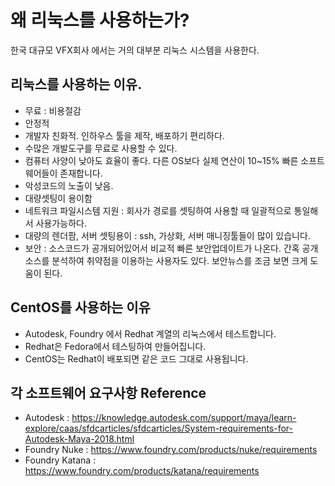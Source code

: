 # 왜 리눅스를 사용하는가?
한국 대규모 VFX회사 에서는 거의 대부분 리눅스 시스템을 사용한다.

## 리눅스를 사용하는 이유.
- 무료 : 비용절감
- 안정적
- 개발자 친화적. 인하우스 툴을 제작, 배포하기 편리하다.
- 수많은 개발도구를 무료로 사용할 수 있다.
- 컴퓨터 사양이 낮아도 효율이 좋다. 다른 OS보다 실제 연산이 10~15% 빠른 소프트웨어들이 존재합니다.
- 악성코드의 노출이 낮음.
- 대량셋팅이 용이함
- 네트워크 파일시스템 지원 : 회사가 경로를 셋팅하여 사용할 때 일괄적으로 통일해서 사용가능하다.
- 대량의 렌더팜, 서버 셋팅용이 : ssh, 가상화, 서버 매니징툴들이 많이 있습니다.
- 보안 : 소스코드가 공개되어있어서 비교적 빠른 보안업데이트가 나온다. 간혹 공개 소스를 분석하여 취약점을 이용하는 사용자도 있다. 보안뉴스를 조금 보면 크게 도움이 된다.

## CentOS를 사용하는 이유
- Autodesk, Foundry 에서 Redhat 계열의 리눅스에서 테스트합니다.
- Redhat은 Fedora에서 테스팅하여 만들어집니다.
- CentOS는 Redhat이 배포되면 같은 코드 그대로 사용됩니다.

## 각 소프트웨어 요구사항 Reference
- Autodesk : https://knowledge.autodesk.com/support/maya/learn-explore/caas/sfdcarticles/sfdcarticles/System-requirements-for-Autodesk-Maya-2018.html
- Foundry Nuke : https://www.foundry.com/products/nuke/requirements
- Foundry Katana : https://www.foundry.com/products/katana/requirements